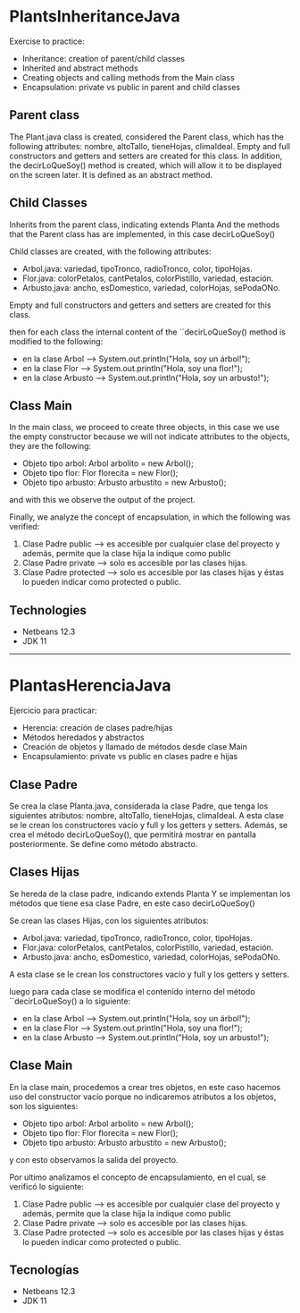 # PlantsInheritanceJava
Exercise to practice:
* Inheritance: creation of parent/child classes
* Inherited and abstract methods
* Creating objects and calling methods from the Main class
* Encapsulation: private vs public in parent and child classes

## Parent class
The Plant.java class is created, considered the Parent class, which has the following attributes: nombre, altoTallo, tieneHojas, climaIdeal.
Empty and full constructors and getters and setters are created for this class.
In addition, the decirLoQueSoy() method is created, which will allow it to be displayed on the screen later. It is defined as an abstract method.

## Child Classes

Inherits from the parent class, indicating extends Planta
And the methods that the Parent class has are implemented, in this case decirLoQueSoy()

Child classes are created, with the following attributes:
* Arbol.java: variedad, tipoTronco, radioTronco, color, tipoHojas.
* Flor.java: colorPetalos, cantPetalos, colorPistillo, variedad, estación.
* Arbusto.java: ancho, esDomestico, variedad, colorHojas, sePodaONo.

Empty and full constructors and getters and setters are created for this class.

then for each class the internal content of the ``decirLoQueSoy() method is modified to the following:
* en la clase Arbol --> System.out.println("Hola, soy un árbol!");
* en la clase Flor --> System.out.println("Hola, soy una flor!");
* en la clase Arbusto --> System.out.println("Hola, soy un arbusto!");

## Class Main

In the main class, we proceed to create three objects, in this case we use the empty constructor because we will not indicate attributes to the objects, they are the following:
* Objeto tipo arbol: Arbol arbolito = new Arbol();
* Objeto tipo flor: Flor florecita = new Flor();
* Objeto tipo arbusto: Arbusto arbustito = new Arbusto();

and with this we observe the output of the project.

Finally, we analyze the concept of encapsulation, in which the following was verified:
1. Clase Padre public --> es accesible por cualquier clase del proyecto y además, permite que la clase hija la indique como public
2. Clase Padre private --> solo es accesible por las clases hijas.
3. Clase Padre protected --> solo es accesible por las clases hijas y éstas lo pueden indicar como protected o public.


## Technologies
* Netbeans 12.3
* JDK 11

<hr>

# PlantasHerenciaJava
Ejercicio para practicar:
* Herencia: creación de clases padre/hijas
* Métodos heredados y abstractos
* Creación de objetos y llamado de métodos desde clase Main
* Encapsulamiento: private vs public en clases padre e hijas

## Clase Padre
Se crea la clase Planta.java, considerada la clase Padre, que tenga los siguientes atributos: nombre, altoTallo, tieneHojas, climaIdeal.
A esta clase se le crean los constructores vacío y full y los getters y setters.
Además, se crea el método decirLoQueSoy(), que permitirá mostrar en pantalla posteriormente. Se define como método abstracto.

## Clases Hijas

Se hereda de la clase padre, indicando extends Planta
Y se implementan los métodos que tiene esa clase Padre, en este caso decirLoQueSoy()

Se crean las clases Hijas, con los siguientes atributos:
* Arbol.java: variedad, tipoTronco, radioTronco, color, tipoHojas.
* Flor.java: colorPetalos, cantPetalos, colorPistillo, variedad, estación.
* Arbusto.java: ancho, esDomestico, variedad, colorHojas, sePodaONo.

A esta clase se le crean los constructores vacío y full y los getters y setters.

luego para cada clase se modifica el contenido interno del método ``decirLoQueSoy() a lo siguiente:
* en la clase Arbol --> System.out.println("Hola, soy un árbol!");
* en la clase Flor --> System.out.println("Hola, soy una flor!");
* en la clase Arbusto --> System.out.println("Hola, soy un arbusto!");

## Clase Main

En la clase main, procedemos a crear tres objetos, en este caso hacemos uso del constructor vacío porque no indicaremos atributos a los objetos, son los siguientes:
* Objeto tipo arbol: Arbol arbolito = new Arbol();
* Objeto tipo flor: Flor florecita = new Flor();
* Objeto tipo arbusto: Arbusto arbustito = new Arbusto();

y con esto observamos la salida del proyecto.

Por ultimo analizamos el concepto de encapsulamiento, en el cual, se verificó lo siguiente:
1. Clase Padre public --> es accesible por cualquier clase del proyecto y además, permite que la clase hija la indique como public
2. Clase Padre private --> solo es accesible por las clases hijas.
3. Clase Padre protected --> solo es accesible por las clases hijas y éstas lo pueden indicar como protected o public.


## Tecnologías
* Netbeans 12.3
* JDK 11
